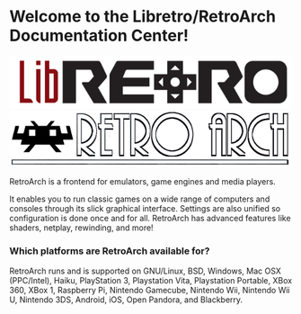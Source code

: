 # Welcome to the Libretro/RetroArch Documentation Center!

![](image/branding/libretro_banner.png)
![](image/branding/retroarch_banner.png)

RetroArch is a frontend for emulators, game engines and media players.

It enables you to run classic games on a wide range of computers and consoles through its slick graphical interface. Settings are also unified so configuration is done once and for all. RetroArch has advanced features like shaders, netplay, rewinding, and more!

### Which platforms are RetroArch available for?
RetroArch runs and is supported on GNU/Linux, BSD, Windows, Mac OSX (PPC/Intel), Haiku, PlayStation 3, Playstation Vita, Playstation Portable, XBox 360, XBox 1, Raspberry Pi, Nintendo Gamecube, Nintendo Wii, Nintendo Wii U, Nintendo 3DS, Android, iOS, Open Pandora, and Blackberry.

